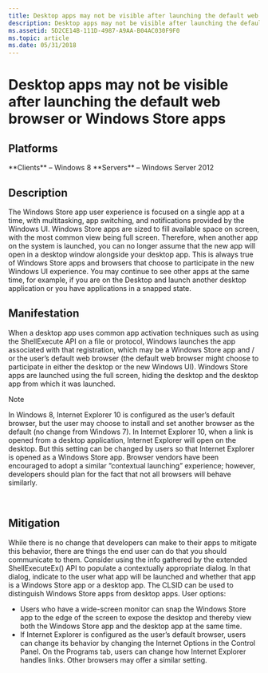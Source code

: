 ```yaml
---
title: Desktop apps may not be visible after launching the default web browser or Windows Store apps
description: Desktop apps may not be visible after launching the default web browser or Windows Store apps
ms.assetid: 5D2CE14B-111D-4987-A9AA-B04AC030F9F0
ms.topic: article
ms.date: 05/31/2018
---
```


# Desktop apps may not be visible after launching the default web browser or Windows Store apps

## Platforms

<dl> **Clients** – Windows 8  
**Servers** – Windows Server 2012  
</dl>

## Description

The Windows Store app user experience is focused on a single app at a time, with multitasking, app switching, and notifications provided by the Windows UI. Windows Store apps are sized to fill available space on screen, with the most common view being full screen. Therefore, when another app on the system is launched, you can no longer assume that the new app will open in a desktop window alongside your desktop app. This is always true of Windows Store apps and browsers that choose to participate in the new Windows UI experience. You may continue to see other apps at the same time, for example, if you are on the Desktop and launch another desktop application or you have applications in a snapped state.

## Manifestation

When a desktop app uses common app activation techniques such as using the ShellExecute API on a file or protocol, Windows launches the app associated with that registration, which may be a Windows Store app and / or the user’s default web browser (the default web browser might choose to participate in either the desktop or the new Windows UI). Windows Store apps are launched using the full screen, hiding the desktop and the desktop app from which it was launched.

> [!Note]  
> In Windows 8, Internet Explorer 10 is configured as the user’s default browser, but the user may choose to install and set another browser as the default (no change from Windows 7). In Internet Explorer 10, when a link is opened from a desktop application, Internet Explorer will open on the desktop. But this setting can be changed by users so that Internet Explorer is opened as a Windows Store app. Browser vendors have been encouraged to adopt a similar ”contextual launching” experience; however, developers should plan for the fact that not all browsers will behave similarly.

 

## Mitigation

While there is no change that developers can make to their apps to mitigate this behavior, there are things the end user can do that you should communicate to them. Consider using the info gathered by the extended ShellExecuteEx() API to populate a contextually appropriate dialog. In that dialog, indicate to the user what app will be launched and whether that app is a Windows Store app or a desktop app. The CLSID can be used to distinguish Windows Store apps from desktop apps. User options:

-   Users who have a wide-screen monitor can snap the Windows Store app to the edge of the screen to expose the desktop and thereby view both the Windows Store app and the desktop app at the same time.
-   If Internet Explorer is configured as the user’s default browser, users can change its behavior by changing the Internet Options in the Control Panel. On the Programs tab, users can change how Internet Explorer handles links. Other browsers may offer a similar setting.

 

 




